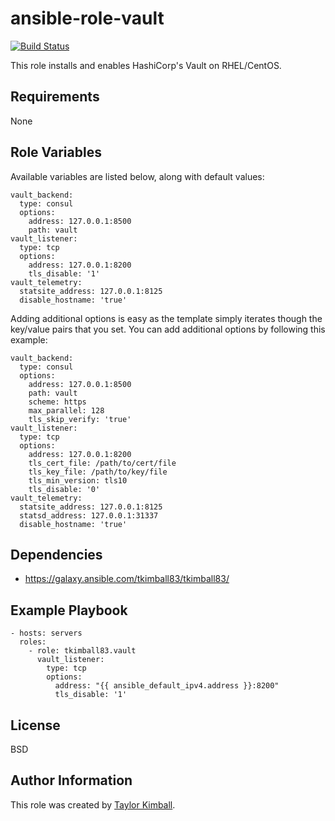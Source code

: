 # ansible-role-vault

[![Build Status](https://travis-ci.org/tkimball83/ansible-role-vault.svg?branch=master)](https://travis-ci.org/tkimball83/ansible-role-vault)

This role installs and enables HashiCorp's Vault on RHEL/CentOS.

## Requirements

None

## Role Variables

Available variables are listed below, along with default values:

    vault_backend:
      type: consul
      options:
        address: 127.0.0.1:8500
        path: vault
    vault_listener:
      type: tcp
      options:
        address: 127.0.0.1:8200
        tls_disable: '1'
    vault_telemetry:
      statsite_address: 127.0.0.1:8125
      disable_hostname: 'true'

Adding additional options is easy as the template simply iterates
though the key/value pairs that you set.  You can add additional
options by following this example:

    vault_backend:
      type: consul
      options:
        address: 127.0.0.1:8500
        path: vault
        scheme: https
        max_parallel: 128
        tls_skip_verify: 'true'
    vault_listener:
      type: tcp
      options:
        address: 127.0.0.1:8200
        tls_cert_file: /path/to/cert/file
        tls_key_file: /path/to/key/file
        tls_min_version: tls10 
        tls_disable: '0'
    vault_telemetry:
      statsite_address: 127.0.0.1:8125
      statsd_address: 127.0.0.1:31337
      disable_hostname: 'true'

## Dependencies

 * https://galaxy.ansible.com/tkimball83/tkimball83/

## Example Playbook

    - hosts: servers
      roles:
        - role: tkimball83.vault
          vault_listener:
            type: tcp
            options:
              address: "{{ ansible_default_ipv4.address }}:8200"
              tls_disable: '1'

## License

BSD

## Author Information

This role was created by [Taylor Kimball](http://www.linuxhq.org).
